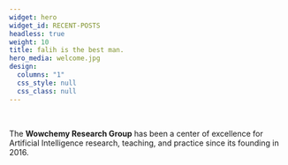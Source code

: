 ```yaml
---
widget: hero
widget_id: RECENT-POSTS
headless: true
weight: 10
title: falih is the best man.
hero_media: welcome.jpg
design:
  columns: "1"
  css_style: null
  css_class: null
---
```


<br>

The **Wowchemy Research Group** has been a center of excellence for Artificial Intelligence research, teaching, and practice since its founding in 2016.
